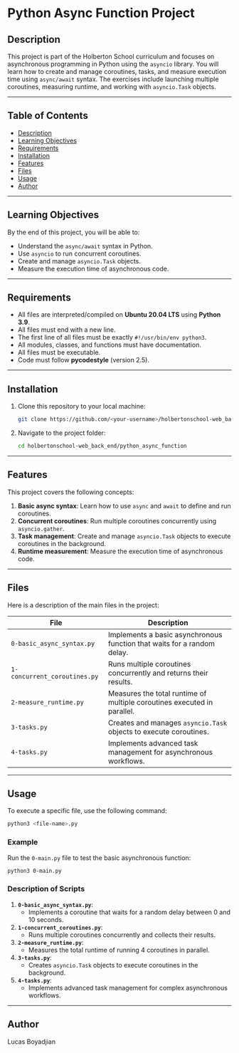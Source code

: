# Python Async Function Project

## Description
This project is part of the Holberton School curriculum and focuses on asynchronous programming in Python using the `asyncio` library. You will learn how to create and manage coroutines, tasks, and measure execution time using `async/await` syntax. The exercises include launching multiple coroutines, measuring runtime, and working with `asyncio.Task` objects.

---

## Table of Contents
- [Description](#description)
- [Learning Objectives](#learning-objectives)
- [Requirements](#requirements)
- [Installation](#installation)
- [Features](#features)
- [Files](#files)
- [Usage](#usage)
- [Author](#author)

---

## Learning Objectives
By the end of this project, you will be able to:
- Understand the `async/await` syntax in Python.
- Use `asyncio` to run concurrent coroutines.
- Create and manage `asyncio.Task` objects.
- Measure the execution time of asynchronous code.

---

## Requirements
- All files are interpreted/compiled on **Ubuntu 20.04 LTS** using **Python 3.9**.
- All files must end with a new line.
- The first line of all files must be exactly `#!/usr/bin/env python3`.
- All modules, classes, and functions must have documentation.
- All files must be executable.
- Code must follow **pycodestyle** (version 2.5).

---

## Installation
1. Clone this repository to your local machine:
   ```bash
   git clone https://github.com/<your-username>/holbertonschool-web_back_end.git
   ```
2. Navigate to the project folder:
   ```bash
   cd holbertonschool-web_back_end/python_async_function
   ```

---

## Features
This project covers the following concepts:
1. **Basic async syntax**: Learn how to use `async` and `await` to define and run coroutines.
2. **Concurrent coroutines**: Run multiple coroutines concurrently using `asyncio.gather`.
3. **Task management**: Create and manage `asyncio.Task` objects to execute coroutines in the background.
4. **Runtime measurement**: Measure the execution time of asynchronous code.

---

## Files
Here is a description of the main files in the project:

| File                           | Description                                                                 |
|--------------------------------|-----------------------------------------------------------------------------|
| `0-basic_async_syntax.py`      | Implements a basic asynchronous function that waits for a random delay.     |
| `1-concurrent_coroutines.py`   | Runs multiple coroutines concurrently and returns their results.            |
| `2-measure_runtime.py`         | Measures the total runtime of multiple coroutines executed in parallel.     |
| `3-tasks.py`                   | Creates and manages `asyncio.Task` objects to execute coroutines.           |
| `4-tasks.py`                   | Implements advanced task management for asynchronous workflows.             |

---

## Usage
To execute a specific file, use the following command:
```bash
python3 <file-name>.py
```

### Example
Run the `0-main.py` file to test the basic asynchronous function:
```bash
python3 0-main.py
```

### Description of Scripts
1. **`0-basic_async_syntax.py`**:
   - Implements a coroutine that waits for a random delay between 0 and 10 seconds.
2. **`1-concurrent_coroutines.py`**:
   - Runs multiple coroutines concurrently and collects their results.
3. **`2-measure_runtime.py`**:
   - Measures the total runtime of running 4 coroutines in parallel.
4. **`3-tasks.py`**:
   - Creates `asyncio.Task` objects to execute coroutines in the background.
5. **`4-tasks.py`**:
   - Implements advanced task management for complex asynchronous workflows.

---

## Author
Lucas Boyadjian
```